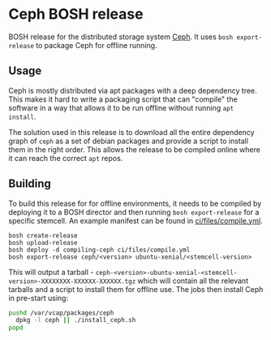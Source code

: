 # Ceph BOSH release

BOSH release for the distributed storage system [Ceph](https://ceph.io/). It uses `bosh export-release` to package Ceph for offline running.

## Usage
Ceph is mostly distributed via apt packages with a deep dependency tree. This makes it hard to write a packaging script that can "compile" the software in a way that allows it to be run offline without running `apt install`.

The solution used in this release is to download all the entire dependency graph of `ceph` as a set of debian packages and provide a script to install them in the right order. This allows the release to be compiled online where it can reach the correct `apt` repos.

## Building
To build this release for for offline environments, it needs to be compiled by deploying it to a BOSH director and then running `bosh export-release` for a specific stemcell. An example manifest can be found in [ci/files/compile.yml](ci/files/compile.yml).

```
bosh create-release
bosh upload-release
bosh deploy -d compiling-ceph ci/files/compile.yml
bosh export-release ceph/<version> ubuntu-xenial/<stemcell-version>
```

This will output a tarball - `ceph-<version>-ubuntu-xenial-<stemcell-version>-XXXXXXXX-XXXXXX-XXXXXX.tgz` which will contain all the relevant tarballs and a script to install them for offline use. The jobs then install Ceph in pre-start using:
```bash
pushd /var/vcap/packages/ceph
  dpkg -l ceph || ./install_ceph.sh
popd
```
